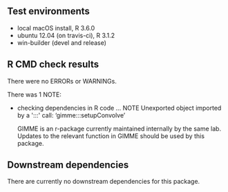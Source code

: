 ## Test environments
* local macOS install, R 3.6.0
* ubuntu 12.04 (on travis-ci), R 3.1.2
* win-builder (devel and release)

## R CMD check results
There were no ERRORs or WARNINGs.

There was 1 NOTE:

* checking dependencies in R code ... NOTE
  Unexported object imported by a ':::' call: ‘gimme:::setupConvolve’

  GIMME is an r-package currently maintained internally by the same lab. Updates to the relevant function in GIMME should be used by this package.

## Downstream dependencies
There are currently no downstream dependencies for this package.